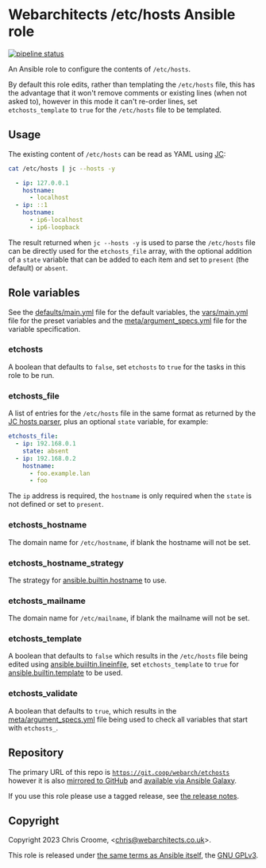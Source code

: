 # Webarchitects /etc/hosts Ansible role

[![pipeline status](https://git.coop/webarch/etchosts/badges/main/pipeline.svg)](https://git.coop/webarch/etchosts/-/commits/main)

An Ansible role to configure the contents of `/etc/hosts`.

By default this role edits, rather than templating the `/etc/hosts` file, this has the advantage that it won't remove comments or existing lines (when not asked to), however in this mode it can't re-order lines, set `etchosts_template` to `true` for the `/etc/hosts` file to be templated.

## Usage

The existing content of `/etc/hosts` can be read as YAML using [JC](https://kellyjonbrazil.github.io/jc/):

```bash
cat /etc/hosts | jc --hosts -y
```

```yaml
  - ip: 127.0.0.1
    hostname:
      - localhost
  - ip: ::1
    hostname:
      - ip6-localhost
      - ip6-loopback
```

The result returned when `jc --hosts -y` is used to parse the `/etc/hosts` file can be directly used for the `etchosts_file` array, with the optional addition of a `state` variable that can be added to each item and set to `present` (the default) or `absent`.

## Role variables

See the [defaults/main.yml](defaults/main.yml) file for the default variables, the [vars/main.yml](vars/main.yml) file for the preset variables and the [meta/argument_specs.yml](meta/argument_specs.yml) file for the variable specification.

### etchosts

A boolean that defaults to `false`, set `etchosts` to `true` for the tasks in this role to be run.

### etchosts_file

A list of entries for the `/etc/hosts` file in the same format as returned by the [JC hosts parser](https://kellyjonbrazil.github.io/jc/docs/parsers/hosts), plus an optional `state` variable, for example:

```yaml
etchosts_file:
  - ip: 192.168.0.1
    state: absent
  - ip: 192.168.0.2
    hostname:
      - foo.example.lan
      - foo
```

The `ip` address is required, the `hostname` is only required when the `state` is not defined or set to `present`.

### etchosts_hostname

The domain name for `/etc/hostname`, if blank the hostname will not be set.

### etchosts_hostname_strategy

The strategy for [ansible.builtin.hostname](https://docs.ansible.com/ansible/latest/collections/ansible/builtin/hostname_module.html) to use.

### etchosts_mailname

The domain name for `/etc/mailname`, if blank the mailname will not be set.

### etchosts_template

A boolean that defaults to `false` which results in the `/etc/hosts` file being edited using [ansible.buiiltin.lineinfile](https://docs.ansible.com/ansible/latest/collections/ansible/builtin/lineinfile_module.html), set `etchosts_template` to `true` for [ansible.builtin.template](https://docs.ansible.com/ansible/latest/collections/ansible/builtin/template_module.html) to be used.

### etchosts_validate

A boolean that defaults to `true`, which results in the [meta/argument_specs.yml](meta/argument_specs.yml) file being used to check all variables that start with `etchosts_`.

## Repository

The primary URL of this repo is [`https://git.coop/webarch/etchosts`](https://git.coop/webarch/etchosts) however it is also [mirrored to GitHub](https://github.com/webarch-coop/ansible-role-etchosts) and [available via Ansible Galaxy](https://galaxy.ansible.com/chriscroome/etchosts).

If you use this role please use a tagged release, see [the release notes](https://git.coop/webarch/etchosts/-/releases).

## Copyright

Copyright 2023 Chris Croome, &lt;[chris@webarchitects.co.uk](mailto:chris@webarchitects.co.uk)&gt;.

This role is released under [the same terms as Ansible itself](https://github.com/ansible/ansible/blob/devel/COPYING), the [GNU GPLv3](LICENSE).
